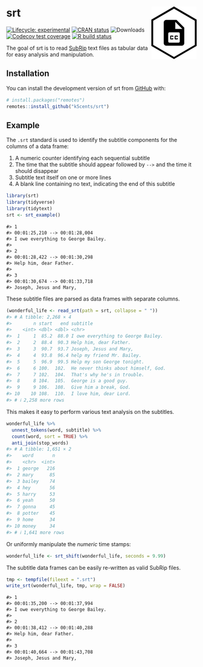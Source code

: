 
<!-- README.md is generated from README.Rmd. Please edit that file -->

# srt <img src='man/figures/logo.png' align="right" height="139" />

<!-- badges: start -->

[![Lifecycle:
experimental](https://img.shields.io/badge/lifecycle-experimental-orange.svg)](https://lifecycle.r-lib.org/articles/stages.html)
[![CRAN
status](https://www.r-pkg.org/badges/version/srt)](https://CRAN.R-project.org/package=srt)
![Downloads](https://cranlogs.r-pkg.org/badges/grand-total/srt)
[![Codecov test
coverage](https://codecov.io/gh/k5cents/srt/graph/badge.svg?token=CMz6DIxJdH)](https://app.codecov.io/gh/k5cents/srt?branch=master)
[![R build
status](https://github.com/k5cents/srt/workflows/R-CMD-check/badge.svg)](https://github.com/k5cents/srt/actions)
<!-- badges: end -->

The goal of srt is to read
[SubRip](https://en.wikipedia.org/wiki/SubRip) text files as tabular
data for easy analysis and manipulation.

## Installation

You can install the development version of srt from
[GitHub](https://github.com/k5cents/srt) with:

``` r
# install.packages("remotes")
remotes::install_github("k5cents/srt")
```

## Example

The `.srt` standard is used to identify the subtitle components for the
columns of a data frame:

1.  A numeric counter identifying each sequential subtitle
2.  The time that the subtitle should appear followed by `-->` and the
    time it should disappear
3.  Subtitle text itself on one or more lines
4.  A blank line containing no text, indicating the end of this subtitle

``` r
library(srt)
library(tidyverse)
library(tidytext)
srt <- srt_example()
```

    #> 1
    #> 00:01:25,210 --> 00:01:28,004
    #> I owe everything to George Bailey.
    #> 
    #> 2
    #> 00:01:28,422 --> 00:01:30,298
    #> Help him, dear Father.
    #> 
    #> 3
    #> 00:01:30,674 --> 00:01:33,718
    #> Joseph, Jesus and Mary,

These subtitle files are parsed as data frames with separate columns.

``` r
(wonderful_life <- read_srt(path = srt, collapse = " "))
#> # A tibble: 2,268 × 4
#>        n start   end subtitle                           
#>    <int> <dbl> <dbl> <chr>                              
#>  1     1  85.2  88.0 I owe everything to George Bailey. 
#>  2     2  88.4  90.3 Help him, dear Father.             
#>  3     3  90.7  93.7 Joseph, Jesus and Mary,            
#>  4     4  93.8  96.4 help my friend Mr. Bailey.         
#>  5     5  96.9  99.5 Help my son George tonight.        
#>  6     6 100.  102.  He never thinks about himself, God.
#>  7     7 102.  104.  That's why he's in trouble.        
#>  8     8 104.  105.  George is a good guy.              
#>  9     9 106.  108.  Give him a break, God.             
#> 10    10 108.  110.  I love him, dear Lord.             
#> # ℹ 2,258 more rows
```

This makes it easy to perform various text analysis on the subtitles.

``` r
wonderful_life %>% 
  unnest_tokens(word, subtitle) %>% 
  count(word, sort = TRUE) %>% 
  anti_join(stop_words)
#> # A tibble: 1,651 × 2
#>    word       n
#>    <chr>  <int>
#>  1 george   216
#>  2 mary      85
#>  3 bailey    74
#>  4 hey       56
#>  5 harry     53
#>  6 yeah      50
#>  7 gonna     45
#>  8 potter    45
#>  9 home      34
#> 10 money     34
#> # ℹ 1,641 more rows
```

Or uniformly manipulate the *numeric* time stamps:

``` r
wonderful_life <- srt_shift(wonderful_life, seconds = 9.99)
```

The subtitle data frames can be easily re-written as valid SubRip files.

``` r
tmp <- tempfile(fileext = ".srt")
write_srt(wonderful_life, tmp, wrap = FALSE)
```

    #> 1
    #> 00:01:35,200 --> 00:01:37,994
    #> I owe everything to George Bailey.
    #> 
    #> 2
    #> 00:01:38,412 --> 00:01:40,288
    #> Help him, dear Father.
    #> 
    #> 3
    #> 00:01:40,664 --> 00:01:43,708
    #> Joseph, Jesus and Mary,

<!-- refs: start -->
<!-- refs: end -->
